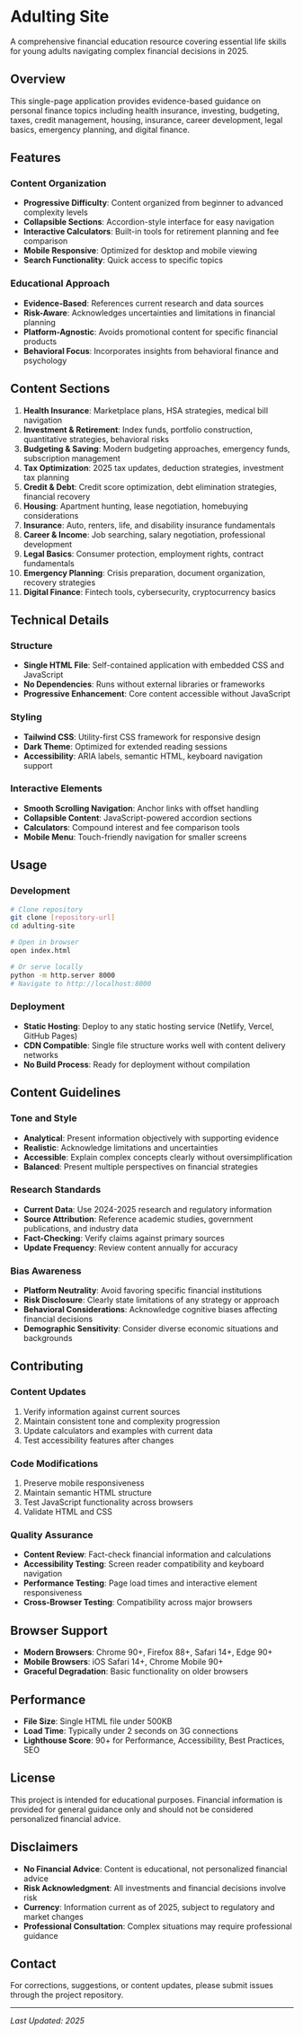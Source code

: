 # Adulting Site

A comprehensive financial education resource covering essential life skills for young adults navigating complex financial decisions in 2025.

## Overview

This single-page application provides evidence-based guidance on personal finance topics including health insurance, investing, budgeting, taxes, credit management, housing, insurance, career development, legal basics, emergency planning, and digital finance.

## Features

### Content Organization
- **Progressive Difficulty**: Content organized from beginner to advanced complexity levels
- **Collapsible Sections**: Accordion-style interface for easy navigation
- **Interactive Calculators**: Built-in tools for retirement planning and fee comparison
- **Mobile Responsive**: Optimized for desktop and mobile viewing
- **Search Functionality**: Quick access to specific topics

### Educational Approach
- **Evidence-Based**: References current research and data sources
- **Risk-Aware**: Acknowledges uncertainties and limitations in financial planning
- **Platform-Agnostic**: Avoids promotional content for specific financial products
- **Behavioral Focus**: Incorporates insights from behavioral finance and psychology

## Content Sections

1. **Health Insurance**: Marketplace plans, HSA strategies, medical bill navigation
2. **Investment & Retirement**: Index funds, portfolio construction, quantitative strategies, behavioral risks
3. **Budgeting & Saving**: Modern budgeting approaches, emergency funds, subscription management
4. **Tax Optimization**: 2025 tax updates, deduction strategies, investment tax planning
5. **Credit & Debt**: Credit score optimization, debt elimination strategies, financial recovery
6. **Housing**: Apartment hunting, lease negotiation, homebuying considerations
7. **Insurance**: Auto, renters, life, and disability insurance fundamentals
8. **Career & Income**: Job searching, salary negotiation, professional development
9. **Legal Basics**: Consumer protection, employment rights, contract fundamentals
10. **Emergency Planning**: Crisis preparation, document organization, recovery strategies
11. **Digital Finance**: Fintech tools, cybersecurity, cryptocurrency basics

## Technical Details

### Structure
- **Single HTML File**: Self-contained application with embedded CSS and JavaScript
- **No Dependencies**: Runs without external libraries or frameworks
- **Progressive Enhancement**: Core content accessible without JavaScript

### Styling
- **Tailwind CSS**: Utility-first CSS framework for responsive design
- **Dark Theme**: Optimized for extended reading sessions
- **Accessibility**: ARIA labels, semantic HTML, keyboard navigation support

### Interactive Elements
- **Smooth Scrolling Navigation**: Anchor links with offset handling
- **Collapsible Content**: JavaScript-powered accordion sections
- **Calculators**: Compound interest and fee comparison tools
- **Mobile Menu**: Touch-friendly navigation for smaller screens

## Usage

### Development
```bash
# Clone repository
git clone [repository-url]
cd adulting-site

# Open in browser
open index.html

# Or serve locally
python -m http.server 8000
# Navigate to http://localhost:8000
```

### Deployment
- **Static Hosting**: Deploy to any static hosting service (Netlify, Vercel, GitHub Pages)
- **CDN Compatible**: Single file structure works well with content delivery networks
- **No Build Process**: Ready for deployment without compilation

## Content Guidelines

### Tone and Style
- **Analytical**: Present information objectively with supporting evidence
- **Realistic**: Acknowledge limitations and uncertainties
- **Accessible**: Explain complex concepts clearly without oversimplification
- **Balanced**: Present multiple perspectives on financial strategies

### Research Standards
- **Current Data**: Use 2024-2025 research and regulatory information
- **Source Attribution**: Reference academic studies, government publications, and industry data
- **Fact-Checking**: Verify claims against primary sources
- **Update Frequency**: Review content annually for accuracy

### Bias Awareness
- **Platform Neutrality**: Avoid favoring specific financial institutions
- **Risk Disclosure**: Clearly state limitations of any strategy or approach
- **Behavioral Considerations**: Acknowledge cognitive biases affecting financial decisions
- **Demographic Sensitivity**: Consider diverse economic situations and backgrounds

## Contributing

### Content Updates
1. Verify information against current sources
2. Maintain consistent tone and complexity progression
3. Update calculators and examples with current data
4. Test accessibility features after changes

### Code Modifications
1. Preserve mobile responsiveness
2. Maintain semantic HTML structure
3. Test JavaScript functionality across browsers
4. Validate HTML and CSS

### Quality Assurance
- **Content Review**: Fact-check financial information and calculations
- **Accessibility Testing**: Screen reader compatibility and keyboard navigation
- **Performance Testing**: Page load times and interactive element responsiveness
- **Cross-Browser Testing**: Compatibility across major browsers

## Browser Support

- **Modern Browsers**: Chrome 90+, Firefox 88+, Safari 14+, Edge 90+
- **Mobile Browsers**: iOS Safari 14+, Chrome Mobile 90+
- **Graceful Degradation**: Basic functionality on older browsers

## Performance

- **File Size**: Single HTML file under 500KB
- **Load Time**: Typically under 2 seconds on 3G connections
- **Lighthouse Score**: 90+ for Performance, Accessibility, Best Practices, SEO

## License

This project is intended for educational purposes. Financial information is provided for general guidance only and should not be considered personalized financial advice.

## Disclaimers

- **No Financial Advice**: Content is educational, not personalized financial advice
- **Risk Acknowledgment**: All investments and financial decisions involve risk
- **Currency**: Information current as of 2025, subject to regulatory and market changes
- **Professional Consultation**: Complex situations may require professional guidance

## Contact

For corrections, suggestions, or content updates, please submit issues through the project repository.

---

*Last Updated: 2025*